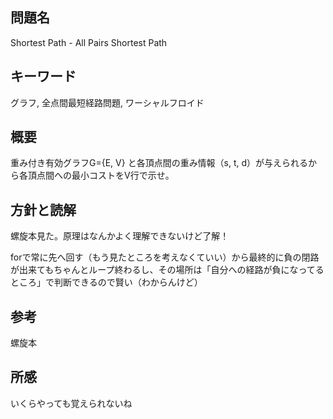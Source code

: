 ## 問題名
Shortest Path - All Pairs Shortest Path

## キーワード
グラフ, 全点間最短経路問題, ワーシャルフロイド

## 概要
重み付き有効グラフG={E, V} と各頂点間の重み情報（s, t, d）が与えられるから各頂点間への最小コストをV行で示せ。

## 方針と読解
螺旋本見た。原理はなんかよく理解できないけど了解！

forで常に先へ回す（もう見たところを考えなくていい）から最終的に負の閉路が出来てもちゃんとループ終わるし、その場所は「自分への経路が負になってるところ」で判断できるので賢い（わからんけど）
## 参考
螺旋本

## 所感
いくらやっても覚えられないね